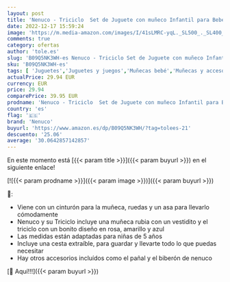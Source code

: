 ```yaml
---
layout: post
title: 'Nenuco - Triciclo  Set de Juguete con muñeco Infantil para Bebe  Accesorios y Triciclo con Ruedas y cinturón para llevarlo Siempre contigo  para niñas y niños de 3 años  Famosa  700017103 '
date: 2022-12-17 15:59:24
image: 'https://m.media-amazon.com/images/I/41sLMRC-yqL._SL500_._SL400_.jpg'
comments: true
category: ofertas
author: 'tole.es'
slug: 'B09Q5NK3WH-es Nenuco - Triciclo Set de Juguete con muñeco Infantil para...'
sku: 'B09Q5NK3WH-es'
tags: [ 'Juguetes','Juguetes y juegos','Muñecas bebé','Muñecas y accesorios','bebe','nenuco','🇪🇸', ]
actualPrice: 29.94 EUR
currency: EUR
price: 29.94
comparePrice: 39.95 EUR
prodname: 'Nenuco - Triciclo  Set de Juguete con muñeco Infantil para Bebe  Accesorios y Triciclo con Ruedas y cinturón para llevarlo Siempre contigo  para niñas y niños de 3 años  Famosa  700017103 '
country: 'es'
flag: '🇪🇸'
brand: 'Nenuco'
buyurl: 'https://www.amazon.es/dp/B09Q5NK3WH/?tag=tolees-21'
descuento: '25.06'
average: '30.0642857142857'
---
```


En este momento está [{{< param title >}}]({{< param buyurl >}}) en el siguiente enlace!

[![{{< param prodname >}}]({{< param image >}})]({{< param buyurl >}})

🔎:

- Viene con un cinturón para la muñeca, ruedas y un asa para llevarlo cómodamente
- Nenuco y su Triciclo incluye una muñeca rubia con un vestidito y el triciclo con un bonito diseño en rosa, amarillo y azul
- Las medidas están adaptadas para niñas de 5 años
- Incluye una cesta extraíble, para guardar y llevarte todo lo que puedas necesitar
- Hay otros accesorios incluídos como el pañal y el biberón de nenuco

[🛒 Aquí!!!]({{< param buyurl >}})
